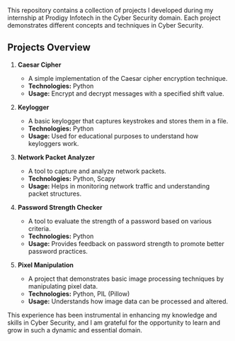 This repository contains a collection of projects I developed during my internship at Prodigy Infotech in the Cyber Security domain. Each project demonstrates different concepts and techniques in Cyber Security.

## Projects Overview

1. **Caesar Cipher**
   - A simple implementation of the Caesar cipher encryption technique.
   - **Technologies:** Python
   - **Usage:** Encrypt and decrypt messages with a specified shift value.

2. **Keylogger**
   - A basic keylogger that captures keystrokes and stores them in a file.
   - **Technologies:** Python
   - **Usage:** Used for educational purposes to understand how keyloggers work.

3. **Network Packet Analyzer**
   - A tool to capture and analyze network packets.
   - **Technologies:** Python, Scapy
   - **Usage:** Helps in monitoring network traffic and understanding packet structures.

4. **Password Strength Checker**
   - A tool to evaluate the strength of a password based on various criteria.
   - **Technologies:** Python
   - **Usage:** Provides feedback on password strength to promote better password practices.

5. **Pixel Manipulation**
   - A project that demonstrates basic image processing techniques by manipulating pixel data.
   - **Technologies:** Python, PIL (Pillow)
   - **Usage:** Understands how image data can be processed and altered.

This experience has been instrumental in enhancing my knowledge and skills in Cyber Security, and I am grateful for the opportunity to learn and grow in such a dynamic and essential domain.

